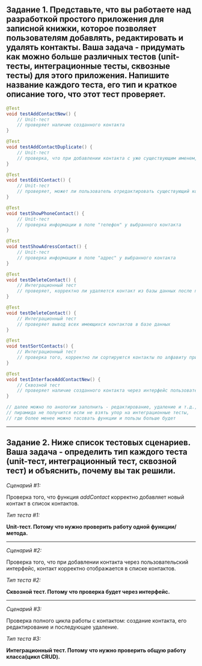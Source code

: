 **Задание 1. Представьте, что вы работаете над разработкой простого приложения для записной книжки, которое позволяет пользователям добавлять, редактировать и удалять контакты. Ваша задача - придумать как можно больше различных тестов (unit-тесты, интеграционные тесты, сквозные тесты) для этого приложения. Напишите название каждого теста, его тип и краткое описание того, что этот тест проверяет.**
---
```java
@Test
void testAddContactNew() {
    // Unit-тест
    // проверяет наличие созданного контакта
}

@Test
void testAddContactDuplicate() {
    // Unit-тест
    // проверка, что при добавлении контакта с уже существующим именем, приложение выдаёт предупреждение о дубликате
}

@Test
void testEditContact() {
    // Unit-тест
    // проверяет, может ли пользователь отредактировать существующий контакт в приложении
}

@Test
void testShowPhoneContact() {
    // Unit-тест
    // проверка информации в поле "телефон" у выбранного контакта
}

@Test
void testShowAdressContact() {
    // Unit-тест
    // проверка информации в поле "адрес" у выбранного контакта
}

@Test
void testDeleteContact() {
    // Интеграционный тест
    // проверяет, корректно ли удаляется контакт из базы данных после подтверждения пользователем
}

@Test
void testDeleteContact() {
    // Интеграционный тест
    // проверяет вывод всех имеющихся контактов в базе данных
}

@Test
void testSortContacts() {
    // Интеграционный тест
    // проверка того, корректно ли сортируются контакты по алфавиту при отображении списка контактов.
}

@Test
void testInterfaceAddContactNew() {
    // Сквозной тест
    // проверяет наличие созданного контакта через интерфейс пользователя
}

// далее можно по анологии заполнить - редактирование, удаление и т.д.,
// пирамида не получится если не взять упор на интеграционные тесты,
// где более менее можно тасовать функции и пользы больше будет
```

---

**Задание 2. Ниже список тестовых сценариев. Ваша задача - определить тип каждого теста (unit-тест, интеграционный тест, сквозной тест) и объяснить, почему вы так решили.**
---

_Сценарий #1:_

Проверка того, что функция _addContact_ корректно добавляет новый контакт в список контактов.

_Тип теста #1:_

__Unit-тест. Потому что нужно проверить работу одной функции/метода.__

---
_Сценарий #2:_

Проверка того, что при добавлении контакта через пользовательский интерфейс, контакт корректно отображается в списке контактов.

_Тип теста #2:_

__Сквозной тест. Потому что проверка будет через интерфейс.__

---
_Сценарий #3:_

Проверка полного цикла работы с контактом: создание контакта, его редактирование и последующее удаление.

_Тип теста #3:_

__Интеграционный тест. Потому что нужно проверить общую работу класса(цикл CRUD).__